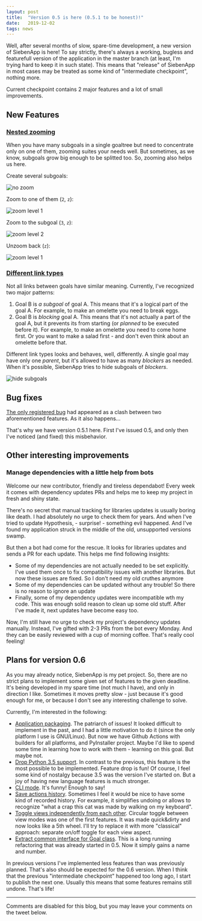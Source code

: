 ```yaml
---
layout: post
title:  "Version 0.5 is here (0.5.1 to be honest)!"
date:   2019-12-02
tags: news
---
```


Well, after several months of slow, spare-time development, a new version of SiebenApp is here!
To say strictly, there's always a working, bugless and featurefull version of the application in the master branch (at least, I'm trying hard to keep it in such state).
This means that "release" of SiebenApp in most cases may be treated as some kind of "intermediate checkpoint", nothing more.

Current checkpoint contains 2 major features and a lot of small improvements.

## New Features

### [Nested zooming][issue17]

When you have many subgoals in a single goaltree but need to concentrate only on one of them, zooming suites your needs well.
But sometimes, as we know, subgoals grow big enough to be splitted too.
So, zooming also helps us here.

Create several subgoals:

![no zoom](/SiebenApp/images/2019-12-02-release/zoom0.jpg)

Zoom to one of them (`2`, `z`):

![zoom level 1](/SiebenApp/images/2019-12-02-release/zoom1.jpg)

Zoom to the subgoal (`3`, `z`):

![zoom level 2](/SiebenApp/images/2019-12-02-release/zoom2.jpg)

Unzoom back (`z`):

![zoom level 1](/SiebenApp/images/2019-12-02-release/zoom1.jpg)

### [Different link types][issue16]

Not all links between goals have similar meaning.
Currently, I've recognized two major patterns:

1. Goal B is _a subgoal_ of goal A.
   This means that it's a logical part of the goal A.
   For example, to make an omelette you need to break eggs.
2. Goal B is _blocking_ goal A.
   This means that it's not actually a part of the goal A, but it prevents its from starting (or _planned_ to be executed before it).
   For example, to make an omelette you need to come home first.
   Or you want to make a salad first - and don't even think about an omelette before that.

Different link types looks and behaves, well, differently.
A single goal may have only one _parent_, but it's allowed to have as many _blockers_ as needed.
When it's possible, SiebenApp tries to hide subgoals of _blockers_.

![hide subgoals](/SiebenApp/images/2019-12-02-release/hide-subgoals.jpg)

## Bug fixes

[The only registered bug][issue63] had appeared as a clash between two aforementioned features.
As it also happens...

That's why we have version 0.5.1 here.
First I've issued 0.5, and only then I've noticed (and fixed) this misbehavior.

## Other interesting improvements

### Manage dependencies with a little help from bots

Welcome our new contributor, friendly and tireless dependabot!
Every week it comes with dependency updates PRs and helps me to keep my project in fresh and shiny state.

There's no secret that manual tracking for libraries updates is usually boring like death.
I had absolutely no urge to check them for years.
And when I've tried to update Hypothesis, - surprise! - something evil happened.
And I've found my application struck in the middle of the old, unsupported  versions swamp.

But then a bot had come for the rescue.
It looks for libraries updates and sends a PR for each update.
This helps me find following insights:

- Some of my dependencies are not actually needed to be set explicitly.
  I've used them once to fix compatibility issues with another libraries.
  But now these issues are fixed. So I don't need my old cruthes anymore
- Some of my dependencies can be updated without any trouble!
  So there is no reason to ignore an update
- Finally,  some of my dependency updates were incompatible wth my code.
  This was enough solid reason to clean up some old stuff.
  After I've made it, next updates have become easy too.

Now, I'm still have no urge to check my project's dependency updates manually.
Instead, I've gifted with 2-3 PRs from the bot every Monday.
And they can be easily reviewed with a cup of morning coffee.
That's really cool feeling!

## Plans for version 0.6

As you may already notice, SiebenApp is my pet project.
So, there are no strict plans to implement some given set of features to the given deadline.
It's being developed in my spare time (not much I have), and only in direction I like.
Sometimes it moves pretty slow - just because it's good enough for me, or because I don't see any interesting challenge to solve.

Currently, I'm interested in the following:

 - [Application packaging][issue1].
   The patriarch of issues!
   It looked difficult to implement in the past, and I had a little motivation to do it (since the only platform I use is GNU/Linux).
   But now we have Github Actions with builders for all platforms, and PyInstaller project.
   Maybe I'd like to spend some time in learning how to work with them - learning on this goal.
   But maybe not.
 - [Drop Python 3.5 support][issue64].
   In contrast to the previous, this feature is the most possible to be implemented.
   Feature drop is fun!
   Of course, I feel some kind of nostalgy because 3.5 was the version I've started on.
   But a joy of having new language features is much stronger.
 - [CLI mode][issue65]. It's funny! Enough to say!
 - [Save actions history][issue66].
   Sometimes I feel it would be nice to have some kind of recorded history.
   For example, it simplifies undoing or allows to recognize "what a crap this cat was made by walking on my keyboard".
 - [Toggle views independently from each other][issue67].
   Circular toggle between view modes was one of the first features.
   It was made quick&dirty and now looks like a 5th wheel.
   I'll try to replace it with more "classical" approach: separate on/off toggle for each view aspect.
 - [Extract common interface for Goal class][issue68].
   This is a long running refactoring that was already started in 0.5.
   Now it simply gains a name and number.

In previous versions I've implemented less features than was previously planned.
That's also should be expected for the 0.6 version.
When I think that the previous "intermediate checkpoint" happened too long ago, I start to publish the next one.
Usually this means that some features remains still undone.
That's life!

---

Comments are disabled for this blog, but you may leave your comments on the tweet below.


[issue1]: https://github.com/ahitrin/SiebenApp/issues/1
[issue16]: https://github.com/ahitrin/SiebenApp/issues/16
[issue17]: https://github.com/ahitrin/SiebenApp/issues/17
[issue63]: https://github.com/ahitrin/SiebenApp/issues/63
[issue64]: https://github.com/ahitrin/SiebenApp/issues/64
[issue65]: https://github.com/ahitrin/SiebenApp/issues/65
[issue66]: https://github.com/ahitrin/SiebenApp/issues/66
[issue67]: https://github.com/ahitrin/SiebenApp/issues/67
[issue68]: https://github.com/ahitrin/SiebenApp/issues/68
